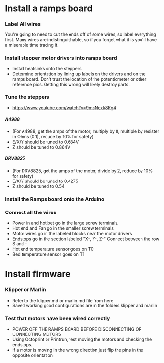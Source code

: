 # Install a ramps board
### Label All wires
You're going to need to cut the ends off of some wires, so label everything first.
Many wires are indistinguishable, so if you forget what it is you'll have a miserable time tracing it.

### Install stepper motor drivers into ramps board
- Install heatsinks onto the steppers
- Determine orientation by lining up labels on the drivers and on the ramps board.
Don't trust the location of the potentiometer or other reference pics. Getting this wrong will likely destroy parts.

### Tune the steppers
- https://www.youtube.com/watch?v=9moNexk8Kg4
##### A4988
- (For A4988, get the amps of the motor, multiply by 8, multiple by resister in Ohms (0.1), reduce by 10% for safety)
- E/X/Y should be tuned to 0.684V
- Z should be tuned to 0.864V
##### DRV8825
- (For DRV8825, get the amps of the motor, divide by 2, reduce by 10% for safety)
- E/X/Y should be tuned to 0.4275
- Z should be tuned to 0.54

### Install the Ramps board onto the Arduino

### Connect all the wires
- Power in and hot bet go in the large screw terminals.
- Hot end and Fan go in the smaller screw terminals
- Motor wires go in the labeled blocks near the motor drivers
- Endstops go in the section labeled "X-, Y-, Z-" Connect between the row S and -
- Hot end temperature sensor goes on T0
- Bed temperature sensor goes on T1

# Install firmware

### Klipper or Marlin
- Refer to the klipper.md or marlin.md file from here
- Saved working good configurations are in the folders klipper and marlin

### Test that motors have been wired correctly
- POWER OFF THE RAMPS BOARD BEFORE DISCONNECTING OR CONNECTING MOTORS
- Using Octoprint or Printrun, test moving the motors and checking the endstops.
- If a motor is moving in the wrong direction just flip the pins in the opposite orientation

